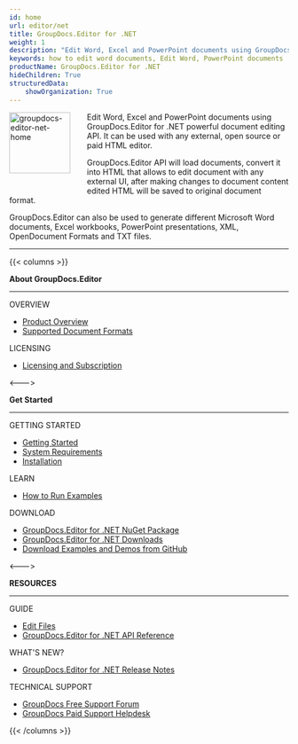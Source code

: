 ```yaml
---
id: home
url: editor/net
title: GroupDocs.Editor for .NET
weight: 1
description: "Edit Word, Excel and PowerPoint documents using GroupDocs.Editor for .NET powerful document editing API and C# language."
keywords: how to edit word documents, Edit Word, PowerPoint documents
productName: GroupDocs.Editor for .NET
hideChildren: True
structuredData:
    showOrganization: True
---
```

<img src="/editor/net/images/home.png" width="110" height="110" alt="groupdocs-editor-net-home" align="left" style="margin: 0 30px 30px 0"/>

Edit Word, Excel and PowerPoint documents using GroupDocs.Editor for .NET powerful document editing API. It can be used with any external, open source or paid HTML editor.
  
GroupDocs.Editor API will load documents, convert it into HTML that allows to edit document with any external UI, after making changes to document content edited HTML will be saved to original document format.
  
GroupDocs.Editor can also be used to generate different Microsoft Word documents, Excel workbooks, PowerPoint presentations, XML, OpenDocument Formats and TXT files.

------
{{< columns >}}
<p><b>About GroupDocs.Editor</b></p>
<hr><p>OVERVIEW</p></hr>
<ul>
	<li><a href='{{< ref "product-overview" >}}'>Product Overview</a></li>
	<li><a href='{{< ref "editor/net/getting-started/supported-document-formats.md" >}}'>Supported Document Formats</a></li>
</ul>
<p>LICENSING</p>
<ul>
	<li><a href='{{< ref "editor/net/getting-started/licensing-and-subscription.md" >}}'>Licensing and Subscription</a></li>
</ul>
<--->
<p><b>Get Started</b></p>
<hr><p>GETTING STARTED</p></hr>
<ul>
	<li><a href='{{< ref "editor/net/getting-started" >}}'>Getting Started</a></li>
	<li><a href='{{< ref "editor/net/getting-started/system-requirements.md" >}}'>System Requirements</a></li>
	<li><a href='{{< ref "editor/net/getting-started/installation.md" >}}'>Installation</a></li>
</ul>
<p>LEARN</p>
<ul>
	<li><a href='{{< ref "editor/net/getting-started/how-to-run-examples.md" >}}'>How to Run Examples</a></li>
</ul>
<p>DOWNLOAD</p>
<ul>
	<li><a href="https://www.nuget.org/packages/GroupDocs.Editor/">GroupDocs.Editor for .NET NuGet Package</a></li>
	</li><li><a href="https://downloads.groupdocs.com/editor/net">GroupDocs.Editor for .NET Downloads</a></li>
	<li><a href="https://github.com/groupdocs-editor/GroupDocs.Editor-for-.NET">Download Examples and Demos from GitHub</a></li>
</ul>
<--->
<p><b>RESOURCES</b></p>
<hr><p>GUIDE</p></hr>
<ul>
	<li><a href='{{< ref "editor/net/developer-guide/edit-document.md" >}}'>Edit Files</a></li>
	<li><a href="https://apireference.groupdocs.com/editor/net">GroupDocs.Editor for .NET API Reference</a></li>
</ul>
<p>WHAT'S NEW?</p>
<ul>
	<li><a href='{{< ref "editor/net/release-notes" >}}'>GroupDocs.Editor for .NET Release Notes</a></li>
</ul>
<p>TECHNICAL SUPPORT</p>
<ul>
	<li><a href="https://forum.groupdocs.com/">GroupDocs Free Support Forum</a></li>
	<li><a href="https://helpdesk.groupdocs.com/">GroupDocs Paid Support Helpdesk</a></li>
</ul>
{{< /columns >}}